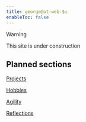 ```yaml
---
title: george@ot-web:$◻️
enableToc: false
---
```

> [!warning]
> This site is under construction
## Planned sections

[Projects](/notes/projects.md)

[Hobbies](/notes/hobbies.md)

[Agility](/notes/agility.md)

[Reflections](/notes/reflections.md)
